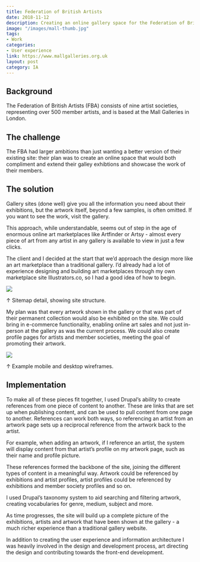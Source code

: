 ```yaml
---
title: Federation of British Artists
date: 2018-11-12
description: Creating an online gallery space for the Federation of British Artists.
image: "/images/mall-thumb.jpg"
tags:
- Work
categories:
- User experience 
link: https://www.mallgalleries.org.uk
layout: post
category: IA
---
```


## Background
The Federation of British Artists (FBA) consists of nine artist societies, representing over 500  member artists, and is based at the Mall Galleries in London.

## The challenge

The FBA had larger ambitions than just wanting a better version of their existing site: their plan was to create an online space that would both compliment and extend their galley exhibtions and showcase the work of their members.

## The solution

Gallery sites (done well) give you all the information you need about their exhibitions, but the artwork itself, beyond a few samples, is often omitted. If you want to see the work, visit the gallery.

This approach, while understandable, seems out of step in the age of enormous online art marketplaces like Artfinder or Artsy - almost every piece of art from any artist in any gallery is available to view in just a few clicks. 

The client and I decided at the start that we’d approach the design more like an art marketplace than a traditional gallery. I’d already had a lot of experience designing and building art marketplaces through my own marketplace site Illustrators.co, so I had a good idea of how to begin.  

<img src="/images/mall3.jpg" class="wide" />
<p class="caption">↑ Sitemap detail, showing site structure.</p>

My plan was that every artwork shown in the gallery or that was part of their permanent collection would also be exhibited on the site. We could bring in e-commerce functionality, enabling online art sales and not just in-person at the gallery as was the current process. We could also create profile pages for artists and member societies, meeting the goal of promoting their artwork. 

<img src="/images/mall1.jpg" class="wide" />
<p class="caption">↑ Example mobile and desktop wireframes.</p>

## Implementation 

To make all of these pieces fit together, I used Drupal’s ability to create references from one piece of content to another. These are links that are set up when publishing content, and can be used to pull content from one page to another. References can work both ways, so referencing an artist from an artwork page  sets up a reciprocal reference from the artwork back to the artist. 

For example, when adding an artwork, if I reference an artist, the system will display content from that artist’s profile on my artwork page, such as their name and profile picture. 

These references formed the backbone of the site, joining the different types of content in a meaningful way. Artwork could be referenced by exhibitions and artist profiles, artist profiles could be referenced by exhibitions and member society profiles and so on. 

I used Drupal’s taxonomy system to aid searching and filtering artwork, creating vocabularies for genre, medium, subject and more. 

As time progresses, the site will build up a complete picture of the exhibitions, artists and artwork that have been shown at the gallery - a much richer experience than a traditional gallery website. 

In addition to creating the user experience and information architecture I was heavily involved in the design and development process, art directing the design and contributing towards the front-end development. 